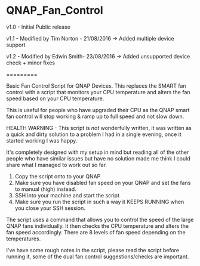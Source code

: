 # QNAP_Fan_Control
v1.0 - Initial Public release

v1.1 - Modified by Tim Norton - 21/08/2016 -> Added multiple device support

v1.2 - Modified by Edwin Smith- 23/08/2016 -> Added unsupported device check + minor fixes

=========

Basic Fan Control Script for QNAP Devices. This replaces the SMART fan control with a script that monitors your CPU temperature and alters the fan speed based on your CPU temperature.

This is useful for people who have upgraded their CPU as the QNAP smart fan control will stop working & ramp up to full speed and not slow down.

HEALTH WARNING - This script is *not* wonderfully written, it was written as a quick and dirty solution to a problem I had in a single evening, once it started working I was happy. 

It's completely designed with my setup in mind but reading all of the other people who have similar issues but have no solution made me think I could share what I managed to work out so far.

1. Copy the script onto to your QNAP
2. Make sure you have disabled fan speed on your QNAP and set the fans to manual (high) instead.
3. SSH into your machine and start the script
4. Make sure you run the script in such a way it KEEPS RUNNING when you close your SSH session.

The script uses a command that allows you to control the speed of the large QNAP fans individually. It then checks the CPU temperature and alters the fan speed accordingly. There are 8 levels of fan speed depending on the temperatures.

I've have some rough notes in the script, please read the script before running it, some of the dual fan control suggestions/checks are important.